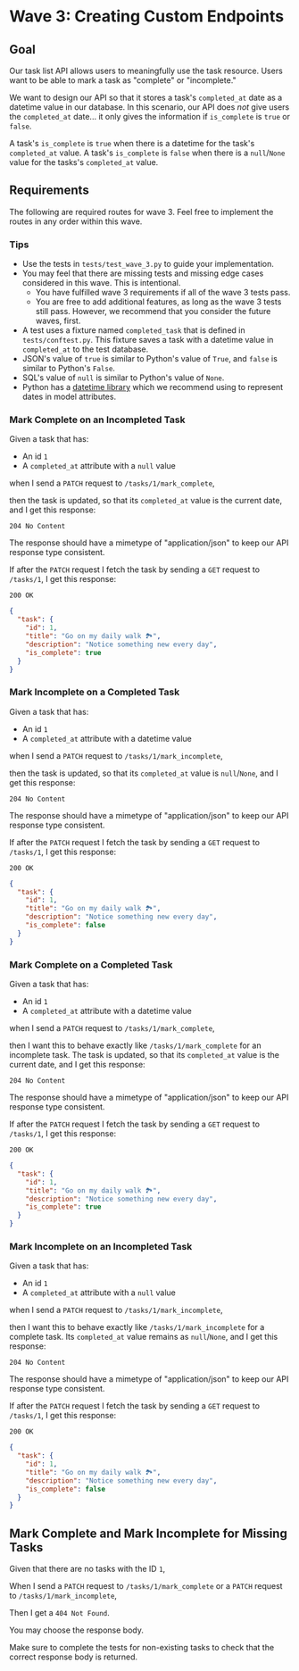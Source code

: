 # Wave 3: Creating Custom Endpoints

## Goal

Our task list API allows users to meaningfully use the task resource. Users want to be able to mark a task as "complete" or "incomplete."

We want to design our API so that it stores a task's `completed_at` date as a datetime value in our database. In this scenario, our API does _not_ give users the `completed_at` date... it only gives the information if `is_complete` is `true` or `false`.

A task's `is_complete` is `true` when there is a datetime for the task's `completed_at` value. A task's `is_complete` is `false` when there is a `null`/`None` value for the tasks's `completed_at` value.

## Requirements

The following are required routes for wave 3. Feel free to implement the routes in any order within this wave.

### Tips

- Use the tests in `tests/test_wave_3.py` to guide your implementation.
- You may feel that there are missing tests and missing edge cases considered in this wave. This is intentional.
  - You have fulfilled wave 3 requirements if all of the wave 3 tests pass.
  - You are free to add additional features, as long as the wave 3 tests still pass. However, we recommend that you consider the future waves, first.
- A test uses a fixture named `completed_task` that is defined in `tests/conftest.py`. This fixture saves a task with a datetime value in `completed_at` to the test database.
- JSON's value of `true` is similar to Python's value of `True`, and `false` is similar to Python's `False`.
- SQL's value of `null` is similar to Python's value of `None`.
- Python has a [datetime library](https://docs.python.org/3/library/datetime.html#module-datetime) which we recommend using to represent dates in model attributes.

### Mark Complete on an Incompleted Task

Given a task that has:

- An id `1`
- A `completed_at` attribute with a `null` value

when I send a `PATCH` request to `/tasks/1/mark_complete`,

then the task is updated, so that its `completed_at` value is the current date, and I get this response:

`204 No Content`

The response should have a mimetype of "application/json" to keep our API response type consistent.

If after the `PATCH` request I fetch the task by sending a `GET` request to `/tasks/1`, I get this response:

`200 OK`

```json
{
  "task": {
    "id": 1,
    "title": "Go on my daily walk 🏞",
    "description": "Notice something new every day",
    "is_complete": true
  }
}
```

### Mark Incomplete on a Completed Task

Given a task that has:

- An id `1`
- A `completed_at` attribute with a datetime value

when I send a `PATCH` request to `/tasks/1/mark_incomplete`,

then the task is updated, so that its `completed_at` value is `null`/`None`, and I get this response:

`204 No Content`

The response should have a mimetype of "application/json" to keep our API response type consistent.

If after the `PATCH` request I fetch the task by sending a `GET` request to `/tasks/1`, I get this response:

`200 OK`

```json
{
  "task": {
    "id": 1,
    "title": "Go on my daily walk 🏞",
    "description": "Notice something new every day",
    "is_complete": false
  }
}
```

### Mark Complete on a Completed Task

Given a task that has:

- An id `1`
- A `completed_at` attribute with a datetime value

when I send a `PATCH` request to `/tasks/1/mark_complete`,

then I want this to behave exactly like `/tasks/1/mark_complete` for an incomplete task. The task is updated, so that its `completed_at` value is the current date, and I get this response:

`204 No Content`

The response should have a mimetype of "application/json" to keep our API response type consistent.

If after the `PATCH` request I fetch the task by sending a `GET` request to `/tasks/1`, I get this response:

`200 OK`

```json
{
  "task": {
    "id": 1,
    "title": "Go on my daily walk 🏞",
    "description": "Notice something new every day",
    "is_complete": true
  }
}
```

### Mark Incomplete on an Incompleted Task

Given a task that has:

- An id `1`
- A `completed_at` attribute with a `null` value

when I send a `PATCH` request to `/tasks/1/mark_incomplete`,

then I want this to behave exactly like `/tasks/1/mark_incomplete` for a complete task. Its `completed_at` value remains as `null`/`None`, and I get this response:

`204 No Content`

The response should have a mimetype of "application/json" to keep our API response type consistent.

If after the `PATCH` request I fetch the task by sending a `GET` request to `/tasks/1`, I get this response:

`200 OK`

```json
{
  "task": {
    "id": 1,
    "title": "Go on my daily walk 🏞",
    "description": "Notice something new every day",
    "is_complete": false
  }
}
```

## Mark Complete and Mark Incomplete for Missing Tasks

Given that there are no tasks with the ID `1`,

When I send a `PATCH` request to `/tasks/1/mark_complete` or a `PATCH` request to `/tasks/1/mark_incomplete`,

Then I get a `404 Not Found`.

You may choose the response body.

Make sure to complete the tests for non-existing tasks to check that the correct response body is returned.
